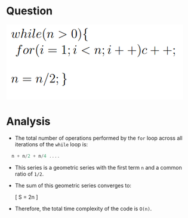 # Question

![alt text](image.png)

# Analysis

- The total number of operations performed by the `for` loop across all iterations of the `while` loop is:
```c++
  n + n/2 + n/4 ....
```

- This series is a geometric series with the first term `n` and a common ratio of `1/2`.

- The sum of this geometric series converges to:

  \[
  S = 2n
  \]

- Therefore, the total time complexity of the code is `O(n)`.

